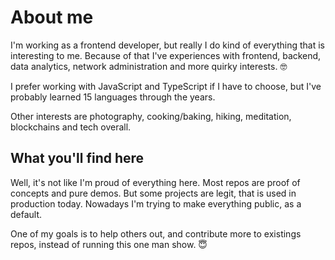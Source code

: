 # About me

I'm working as a frontend developer, but really I do kind of everything that is interesting to me. Because of that I've experiences with frontend, backend, data analytics, network administration and more quirky interests. 🤓

I prefer working with JavaScript and TypeScript if I have to choose, but I've probably learned 15 languages through the years.

Other interests are photography, cooking/baking, hiking, meditation, blockchains and tech overall.

## What you'll find here

Well, it's not like I'm proud of everything here. Most repos are proof of concepts and pure demos. But some projects are legit, that is used in production today. Nowadays I'm trying to make everything public, as a default.

One of my goals is to help others out, and contribute more to existings repos, instead of running this one man show. 😇
